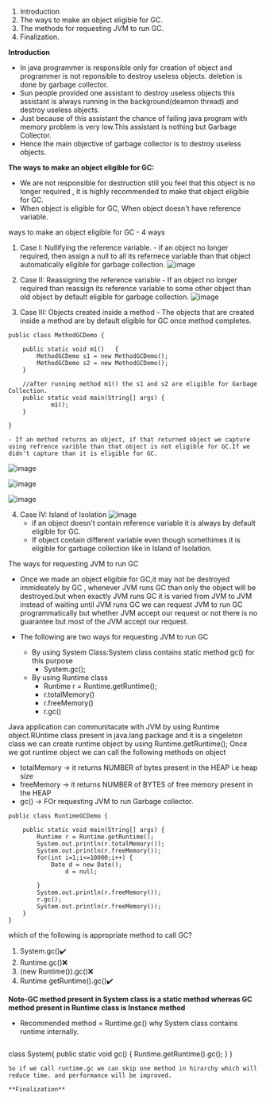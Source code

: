 1. Introduction
2. The ways to make an object eligible for GC.
3. The methods for requesting JVM to run GC.
4. Finalization.

**Introduction**
- In java programmer is responsible only for creation of object and programmer is not reponsible to destroy useless objects. deletion is done by garbage collector.
- Sun people provided one assistant to destroy useless objects this assistant is always running in the background(deamon thread) and destroy useless objects.
- Just because of this assistant the chance of failing java program with memory problem is very low.This assistant is nothing but Garbage Collector.
- Hence the main objective of garbage collector is to destroy useless objects.

**The ways to make an object eligible for GC:**
- We are not responsible for destruction still you feel that this object is no longer required , it is highly recommended to make that object eligible for GC.
- When object is eligible for GC, When object doesn't have reference variable.

ways to make an object eligible for GC - 4 ways 
1. Case I: Nullifying the reference variable.
          - if an object no longer required, then assign a null to all its refernece variable than that object automatically eligible for garbage collection.
   ![image](https://github.com/user-attachments/assets/26f70c80-e374-4e17-907d-a9267f876b7c)

2. Case II: Reassigning the reference variable
           - If an object no longer required than reassign its reference variable to some other object than old object by default eligible for garbage collection.
   ![image](https://github.com/user-attachments/assets/413fcf1e-2021-4fcb-acdc-6bfa8bb11cb0)

3. Case III: Objects created inside a method
            - The objects that are created inside a method are by default eligible for GC once method completes.
```
public class MethodGCDemo {

	public static void m1()   {
		MethodGCDemo s1 = new MethodGCDemo();
		MethodGCDemo s2 = new MethodGCDemo();
	}
	
	//after running method m1() the s1 and s2 are eligible for Garbage Collection.
	public static void main(String[] args) {
            m1();
	}

}
```
    - If an method returns an object, if that returned object we capture using refrence varible than that object is not eligible for GC.If we didn't capture than it is eligible for GC.
![image](https://github.com/user-attachments/assets/09fcfc32-b1b8-47db-989a-8b128b8f77a2)

![image](https://github.com/user-attachments/assets/365c2717-b7a7-4bf7-b179-f9171296f9e7)

![image](https://github.com/user-attachments/assets/bf774ae1-bb5d-4117-b65a-ffc0a9218283)

4. Case IV: Island of Isolation
![image](https://github.com/user-attachments/assets/625924ec-9471-4a04-bbad-7b961ecdedda)
      - if an object doesn't contain reference variable it is always by default eligible for GC.
      - If object contain different variable even though somethimes it is eligible for garbage collection like in Island of Isolation.

The ways for requesting JVM to run GC 
- Once  we made an object eligible for GC,it may not be destroyed immideately by GC , whenever JVM runs GC than only the object will be destroyed.but when exactly JVM runs GC it is varied from JVM to JVM instead of waiting until JVM runs GC we can request JVM to run GC programmatically but whether JVM accept our request or not there is no guarantee but most of the JVM accept our request.
  
- The following are two ways for requesting JVM to run GC
   - By using System Class:System class contains static method gc() for this purpose 
     - System.gc();
   - By using Runtime class
     - Runtime r = Runtime.getRuntime();
     - r.totalMemory()
     - r.freeMemory()
     - r.gc()

Java application can communitacate with JVM by using Runtime object.RUntime class present in java.lang package and it is a singeleton class we can create runtime object by using Runtime.getRuntime(); 
Once we got runtime object we can call the following methods on object 
- totalMemory -> it returns NUMBER of bytes present in the HEAP i.e heap size
- freeMemory -> it returns NUMBER of BYTES of free memory present in the HEAP
- gc()  -> FOr requesting JVM to run Garbage collector.
```
public class RuntimeGCDemo {

	public static void main(String[] args) {
		Runtime r = Runtime.getRuntime();
		System.out.println(r.totalMemory());
		System.out.println(r.freeMemory());
		for(int i=1;i<=10000;i++) {
			Date d = new Date();
		        d = null;

		}
		System.out.println(r.freeMemory());
		r.gc();
		System.out.println(r.freeMemory());
	}
}
```
which of the following is appropriate method to call GC?
1. System.gc()✔️
2. Runtime.gc()❌
3. (new Runtime()).gc()❌
4. Runtime getRuntime().gc()✔️

**Note-GC method present in System class is a static method whereas GC method present in Runtime class is Instance method**
- Recommended method = Runtime.gc() why System class contains runtime internally.
  ```
class System{
  public static void gc() {
     Runtime.getRuntime().gc();
     }
   }  
 ```
So if we call runtime.gc we can skip one method in hirarchy which will reduce time. and performance will be improved.

**Finalization**
